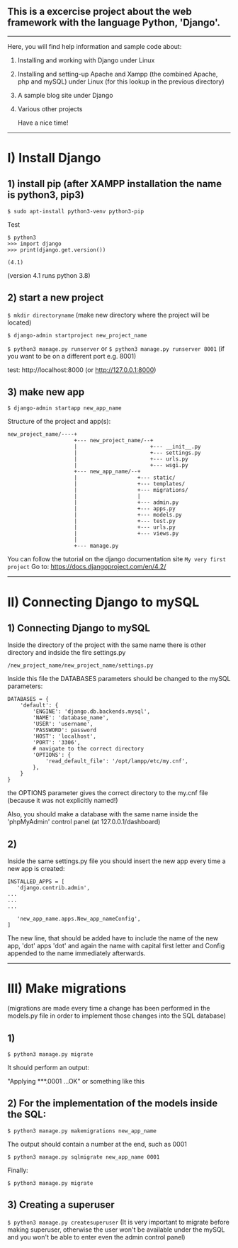 ## This is a excercise project about the web framework with the language Python, 'Django'.
-----

Here, you will find help information and sample code about:

1) Installing and working with Django under Linux

2) Installing and setting-up Apache and Xampp (the combined Apache, php and mySQL) under Linux
(for this lookup in the previous directory)

3) A sample blog site under Django

4) Various other projects

   Have a nice time!

----

# I) Install Django

## 1) install pip (after XAMPP installation the name is python3, pip3)

```$ sudo apt-install python3-venv python3-pip```

Test

```
$ python3
>>> import django
>>> print(django.get.version())

(4.1)
```
(version 4.1 runs python 3.8)

## 2) start a new project

```$ mkdir directoryname``` (make new directory where the project will be located)

```$ django-admin startproject new_project_name```

```$ python3 manage.py runserver``` or ```$ python3 manage.py runserver 8001``` (if you want to be on a different port e.g. 8001)

test: http://localhost:8000 (or http://127.0.0.1:8000)

## 3) make new app

```$ django-admin startapp new_app_name```

Structure of the project and app(s):
```
new_project_name/----+
                     +--- new_project_name/--+
                     |                       +--- __init__.py
                     |                       +--- settings.py
                     |                       +--- urls.py
                     |                       +--- wsgi.py
                     +--- new_app_name/--+
                     |                   +--- static/
                     |                   +--- templates/
                     |                   +--- migrations/
                     |                   |
                     |                   +--- admin.py 
                     |                   +--- apps.py
                     |                   +--- models.py 
                     |                   +--- test.py 
                     |                   +--- urls.py 
                     |                   +--- views.py
                     |
                     +--- manage.py
```
You can follow the tutorial on the django documentation site `My very first project`
Go to: https://docs.djangoproject.com/en/4.2/

----

# II) Connecting Django to mySQL

## 1) Connecting Django to mySQL

Inside the directory of the project with the same name there is other directory and indside the fire settings.py

```/new_project_name/new_project_name/settings.py```

Inside this file the DATABASES parameters should be changed to the mySQL parameters: 

```
DATABASES = {
    'default': {
        'ENGINE': 'django.db.backends.mysql',
        'NAME': 'database_name',
        'USER': 'username',
        'PASSWORD': password
        'HOST': 'localhost',
        'PORT': '3306',
        # navigate to the correct directory
        'OPTIONS': {
            'read_default_file': '/opt/lampp/etc/my.cnf',
        },
    }
}
```

the OPTIONS parameter gives the correct directory to the my.cnf file (because it was not explicitly named!)

Also, you should make a database with the same name inside the 'phpMyAdmin' control panel (at 127.0.0.1/dashboard)

## 2) 

Inside the same settings.py file you should insert the new app every time a new app is created:

```
INSTALLED_APPS = [
   'django.contrib.admin',
...
...
...

   'new_app_name.apps.New_app_nameConfig',
]
```
The new line, that should be added have to include the name of the new app, 'dot' apps 'dot' and again the name with capital first letter and Config appended to the name immediately afterwards.

----

# III) Make migrations 
(migrations are made every time a change has been performed in the models.py file in order to implement those changes into the SQL database)

## 1)

```$ python3 manage.py migrate```

It should perform an output:

"Applying ***.0001 ...OK" or something like this

## 2) For the implementation of the models inside the SQL:

```$ python3 manage.py makemigrations new_app_name```

The output should contain a number at the end, such as 0001

```$ python3 manage.py sqlmigrate new_app_name 0001```

Finally:

```$ python3 manage.py migrate```

## 3) Creating a superuser

```$ python3 manage.py createsuperuser```
(It is very important to migrate before making superuser, otherwise the user won't be available under the mySQL and you won't be able to enter even the admin control panel)

